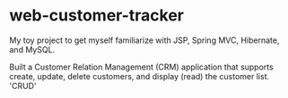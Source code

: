 # web-customer-tracker

My toy project to get myself familiarize with JSP, Spring MVC, Hibernate, and MySQL.

Built a Customer Relation Management (CRM) application that supports create, update, delete customers, and display (read) the customer list. 'CRUD' 
